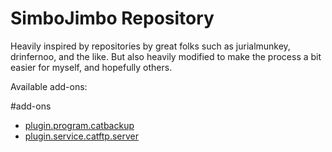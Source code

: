 # SimboJimbo Repository

Heavily inspired by repositories by great folks such as jurialmunkey, drinfernoo, and the like. But also heavily modified to make the process a bit easier for myself, and hopefully others.

Available add-ons:

#add-ons

- [plugin.program.catbackup](https://github.com/florence-wolfe/plugin.program.catbackup)
- [plugin.service.catftp.server](https://github.com/florence-wolfe/plugin.service.catftp.server)